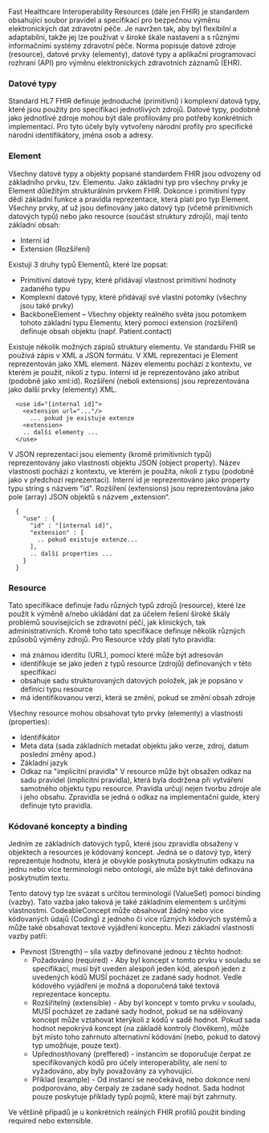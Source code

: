 Fast Healthcare Interoperability Resources (dále jen FHIR) je standardem obsahující soubor pravidel a specifikací pro bezpečnou výměnu elektronických dat zdravotní péče. Je navržen tak, aby byl flexibilní a adaptabilní, takže jej lze používat v široké škále nastavení a s různými informačními systémy zdravotní péče. Norma popisuje datové zdroje (resource), datové prvky (elementy), datové typy a aplikační programovací rozhraní (API) pro výměnu elektronických zdravotních záznamů (EHR).
### Datové typy
Standard HL7 FHIR definuje jednoduché (primitivní) i komplexní datová typy, které jsou použity pro specifikaci jednotlivých zdrojů. Datové typy, podobně jako jednotlivé zdroje mohou být dále profilovány pro potřeby konkrétních implementací. Pro tyto účely byly vytvořeny národní profily pro specifické národní identifikátory, jména osob a adresy.
### Element
Všechny datové typy a objekty popsané standardem FHIR jsou odvozeny od základního prvku, tzv. Elementu. Jako základní typ pro všechny prvky je Element důležitým strukturálním prvkem FHIR. Dokonce i primitivní typy dědí základní funkce a pravidla reprezentace, která platí pro typ Element. Všechny prvky, ať už jsou definovány jako datový typ (včetně primitivních datových typů) nebo jako resource (součást struktury zdrojů), mají tento základní obsah:
*	Interní id
*	Extension (Rozšíření)
 
Existují 3 druhy typů Elementů, které lze popsat:
*	Primitivní datové typy, které přidávají vlastnost primitivní hodnoty zadaného typu
*	Komplexní datové typy, které přidávají své vlastní potomky (všechny jsou také prvky)
*	BackboneElement – Všechny objekty reálného světa jsou potomkem tohoto základní typu Elementu, který pomocí extension (rozšíření) definuje obsah objektu (např. Patient.contact)

Existuje několik možných zápisů struktury elementu. Ve standardu FHIR se používá zápis v XML a JSON formátu. 
V XML reprezentaci je Element reprezentován jako XML element. Název elementu pochází z kontextu, ve kterém je použit, nikoli z typu. Interní id je reprezentováno jako atribut (podobně jako xml:id). Rozšíření (neboli extensions) jsou reprezentována jako další prvky (elementy) XML. 
~~~
  <use id="[internal id]">
    <extension url="..."/>
      ... pokud je existuje extenze
    <extension>
    .. další elementy ...
  </use>
~~~

V JSON reprezentaci jsou elementy (kromě primitivních typů) reprezentovány jako vlastnosti objektu JSON (object property). Název vlastnosti pochází z kontextu, ve kterém je použita, nikoli z typu (podobně jako v předchozí reprezentaci). Interní id je reprezentováno jako property typu string s názvem "id". Rozšíření (extensions) jsou reprezentována jako pole (array) JSON objektů s názvem „extension“.
~~~
  {
    "use" : {
      "id" : "[internal id]",
      "extension" : [
        .. pokud existuje extenze...
      ],
      .. další properties ...
    }
  }
~~~

### Resource
Tato specifikace definuje řadu různých typů zdrojů (resource), které lze použít k výměně a/nebo ukládání dat za účelem řešení široké škály problémů souvisejících se zdravotní péčí, jak klinických, tak administrativních. Kromě toho tato specifikace definuje několik různých způsobů výměny zdrojů.
Pro Resource vždy platí tyto pravidla:
*	má známou identitu (URL), pomocí které může být adresován
*	identifikuje se jako jeden z typů resource (zdrojů) definovaných v této specifikaci
*	obsahuje sadu strukturovaných datových položek, jak je popsáno v definici typu resource
*	má identifikovanou verzi, která se změní, pokud se změní obsah zdroje

Všechny resource mohou obsahovat tyto prvky (elementy) a vlastnosti (properties):
*	Identifikátor
*	Meta data (sada základních metadat objektu jako verze, zdroj, datum poslední změny apod.)
*	Základní jazyk
*	Odkaz na "implicitní pravidla"
V resource může být obsažen odkaz na sadu pravidel (implicitní pravidla), která byla dodržena při vytváření samotného objektu typu resource. Pravidla určují nejen tvorbu zdroje ale i jeho obsahu. Zpravidla se jedná o odkaz na implementační guide, který definuje tyto pravidla.

### Kódované koncepty a binding
Jedním ze základních datových typů, které jsou zpravidla obsaženy v objektech a resources je kódovaný koncept. Jedná se o datový typ, který reprezentuje hodnotu, která je obvykle poskytnuta poskytnutím odkazu na jednu nebo více terminologií nebo ontologií, ale může být také definována poskytnutím textu.
 
Tento datový typ lze svázat s určitou terminologií (ValueSet) pomocí binding (vazby). Tato vazba jako taková je také základním elementem s určitými vlastnostmi. CodeableConcept může obsahovat žádný nebo více kódovaných údajů (Coding) z jednoho či více různých kódových systémů a může také obsahovat textové vyjádření konceptu. 
Mezi základní vlastnosti vazby patří:
*	Pevnost (Strength) – síla vazby definované jednou z těchto hodnot:
    *	Požadováno (required) - Aby byl koncept v tomto prvku v souladu se specifikací, musí být uveden alespoň jeden kód, alespoň jeden z uvedených kódů MUSÍ pocházet ze zadané sady hodnot. Vedle kódového vyjádření je možná a doporučená také textová reprezentace konceptu.
    *	Rozšiřitelný (extensible) - Aby byl koncept v tomto prvku v souladu, MUSÍ pocházet ze zadané sady hodnot, pokud se na sdělovaný koncept může vztahovat kterýkoli z kódů v sadě hodnot. Pokud sada hodnot nepokrývá koncept (na základě kontroly člověkem), může být místo toho zahrnuto alternativní kódování (nebo, pokud to datový typ umožňuje, pouze text).
    *	Upřednostňovaný (preffered) - instancím se doporučuje čerpat ze specifikovaných kódů pro účely interoperability, ale není to vyžadováno, aby byly považovány za vyhovující.
    *	Příklad (example) - Od instancí se neočekává, nebo dokonce není podporováno, aby čerpaly ze zadané sady hodnot. Sada hodnot pouze poskytuje příklady typů pojmů, které mají být zahrnuty.

Ve většině případů je u konkrétních reálných FHIR profilů použit binding required nebo extensible. 



